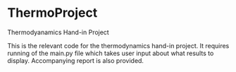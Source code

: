 # ThermoProject
Thermodyanamics Hand-in Project

This is the relevant code for the thermodynamics hand-in project. It requires running of the main.py file which takes user input about what results to display. Accompanying report is also provided.
